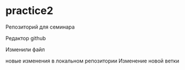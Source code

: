 # practice2
Репозиторий для семинара


Редактор github

Изменили файл


новые изменения в локальном репозитории
Изменение новой ветки
